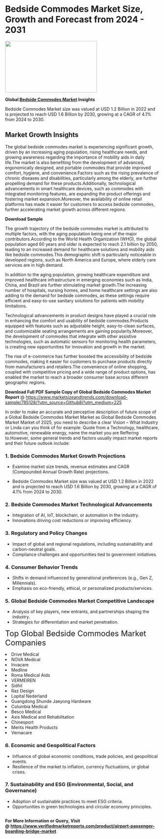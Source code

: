 <H1>Bedside Commodes Market Size, Growth and Forecast from 2024 - 2031</H1><img class="aligncenter size-medium wp-image-584254" src="https://thirdeyenews.in/wp-content/uploads/2024/09/Global-Market-Research-300x168.jpeg" alt="" width="300" height="168" /><p><strong>Global&nbsp;<a href="https://www.marketsizeandtrends.com/download-sample/785128/?utm_source=Github8j?utm_medium=225">Bedside Commodes Market</a> Insights</strong></p><p>Bedside Commodes Market size was valued at USD 1.2 Billion in 2022 and is projected to reach USD 1.6 Billion by 2030, growing at a CAGR of 4.1% from 2024 to 2030.</p><p><h2>Market Growth Insights</h2> <p>The global bedside commodes market is experiencing significant growth, driven by an increasing aging population, rising healthcare needs, and growing awareness regarding the importance of mobility aids in daily life.The market is also benefiting from the development of advanced, ergonomically designed, and portable commodes that provide improved comfort, hygiene, and convenience.Factors such as the rising prevalence of chronic diseases and disabilities, particularly among the elderly, are further propelling demand for these products.Additionally, technological advancements in smart healthcare devices, such as commodes with integrated monitoring features, are expanding the product offerings and fostering market expansion.Moreover, the availability of online retail platforms has made it easier for customers to access bedside commodes, further accelerating market growth across different regions.</p> <p><strong>Download Sample</strong></p> <p>The growth trajectory of the bedside commodes market is attributed to multiple factors, with the aging population being one of the major contributors.According to the World Health Organization (WHO), the global population aged 60 years and older is expected to reach 2.1 billion by 2050, leading to an increased demand for healthcare solutions and mobility aids like bedside commodes.This demographic shift is particularly noticeable in developed regions, such as North America and Europe, where elderly care services are in high demand.</p> <p>In addition to the aging population, growing healthcare expenditure and improved healthcare infrastructure in emerging economies such as India, China, and Brazil are further stimulating market growth.The increasing number of hospitals, nursing homes, and home healthcare settings are also adding to the demand for bedside commodes, as these settings require efficient and easy-to-use sanitary solutions for patients with mobility limitations.</p> <p>Technological advancements in product designs have played a crucial role in enhancing the comfort and usability of bedside commodes.Products equipped with features such as adjustable height, easy-to-clean surfaces, and customizable seating arrangements are gaining popularity.Moreover, the development of commodes that integrate with other assistive technologies, such as automatic sensors for monitoring health parameters, is creating new opportunities for innovation and growth in the market.</p> <p>The rise of e-commerce has further boosted the accessibility of bedside commodes, making it easier for customers to purchase products directly from manufacturers and retailers.The convenience of online shopping, coupled with competitive pricing and a wide range of product options, has enabled the market to reach a broader consumer base across different geographic regions.</p> <p><span class=""><strong>Download Full PDF Sample Copy of Global Bedside Commodes Market Report</strong> @ <a href="https://www.marketsizeandtrends.com/download-sample/785128/?utm_source=Github8j?utm_medium=225" target="_blank">https://www.marketsizeandtrends.com/download-sample/785128/?utm_source=Github8j?utm_medium=225</a></span></p><p>In order to make an accurate and perceptive description of future scope of a Global&nbsp;Bedside Commodes Market Market as Global&nbsp;Bedside Commodes Market Market of 2025, you need to describe a clear Vision &ndash; What Industry or Linda can you think of for example: Quote from a Technology, healthcare, automotive, renewable energy, name the market you are Reffering to.However, some general trends and factors usually impact market reports and their future outlook include:</p><h3>1.&nbsp;<strong>Bedside Commodes Market Growth Projections</strong></h3><ul><li>Examine market size trends, revenue estimates and CAGR (Compounded Annual Growth Rate) projections.</li><li><p>Bedside Commodes Market size was valued at USD 1.2 Billion in 2022 and is projected to reach USD 1.6 Billion by 2030, growing at a CAGR of 4.1% from 2024 to 2030.</p></li></ul><h3>2.&nbsp;<strong>Bedside Commodes Market Technological Advancements</strong></h3><ul><li>Integration of AI, IoT, blockchain, or automation in the industry.</li><li>Innovations driving cost reductions or improving efficiency.</li></ul><h3>3.&nbsp;<strong>Regulatory and Policy Changes</strong></h3><ul><li>Impact of global and regional regulations, including sustainability and carbon-neutral goals.</li><li>Compliance challenges and opportunities tied to government initiatives.</li></ul><h3>4.&nbsp;<strong>Consumer Behavior Trends</strong></h3><ul><li>Shifts in demand influenced by generational preferences (e.g., Gen Z, Millennials).</li><li>Emphasis on eco-friendly, ethical, or personalized products/services.</li></ul><h3>5.&nbsp;<strong>Global Bedside Commodes Market Competitive Landscape</strong></h3><ul><li>Analysis of key players, new entrants, and partnerships shaping the industry.</li><li>Strategies for differentiation and market penetration.</li></ul><p data-pm-slice="1 1 []"><span style="color: inherit; font-family: inherit; font-size: 25px;">Top Global Bedside Commodes Market Companies</span></p><div class="" data-test-id=""><p><li>Drive Medical</li><li> NOVA Medical</li><li> Invacare</li><li> Medline</li><li> Roma Medical Aids</li><li> VERMEIREN</li><li> Sidhil</li><li> Raz Design</li><li> Lopital Nederland</li><li> Guangdong Shunde Jaeyong Hardware</li><li> Columbia Medical</li><li> Besco Medical</li><li> Axis Medical and Rehabilitation</li><li> Chinesport</li><li> Merits Health Products</li><li> Vernacare</li></p></div><h3>6.&nbsp;<strong>Economic and Geopolitical Factors</strong></h3><ul><li>Influence of global economic conditions, trade policies, and geopolitical events.</li><li>Resilience of the market to inflation, currency fluctuations, or global crises.</li></ul><h3>7.&nbsp;<strong>Sustainability and ESG (Environmental, Social, and Governance)</strong></h3><ul><li>Adoption of sustainable practices to meet ESG criteria.</li><li>Opportunities in green technologies and circular economy principles.</li></ul><h2><strong style="font-size: 14px;">For More Information or Query, Visit @&nbsp;</strong><a style="background-color: #ffffff; font-size: 14px;" href="https://www.marketsizeandtrends.com/report/bedside-commodes-market/" target="_blank">https://www.verifiedmarketreports.com/product/airport-passenger-boarding-bridge-market</a></h2>